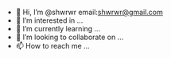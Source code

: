 - 👋 Hi, I’m @shwrwr email:shwrwr@gmail.com
- 👀 I’m interested in ...
- 🌱 I’m currently learning ...
- 💞️ I’m looking to collaborate on ...
- 📫 How to reach me ...

<!---
shwrwr/shwrwr is a ✨ special ✨ repository because its `README.md` (this file) appears on your GitHub profile.
You can click the Preview link to take a look at your changes.
--->
